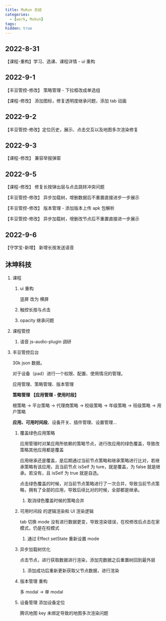 ```yaml
---
title: MuKun 总结
categories:
  - [work, Mukun]
tags:
hidden: true
---
```


## 2022-8-31

【课程-重构】学习、选课、课程详情 - ui 重构

## 2022-9-1

【丰豆管控-修改】 策略管理 - 下拉框改成单选组

【课程-修改】 添加图标，修复透明度继承问题，添加 tab 动画

## 2022-9-2

【丰豆管控-修改】定位历史，展示、点击交互以及地图多次渲染修复

## 2022-9-3

【课程-修改】 兼容举报弹窗

## 2022-9-5

【课程-修改】 修复长按弹出层与点击跳转冲突问题

【丰豆管控-修改】 异步加载树，增删数据后不重置直接进步一步展示

【丰豆管控-修改】 版本管理 - 添加版本上传 apk 包解析

【丰豆管控-修改】 异步加载树，增删改节点后不重置直接进一步展示

## 2022-9-6

【守学宝-新增】 新增长按发送语音

## 沐坤科技

1. 课程

   1. ui 重构

      竖屏 改为 横屏

   2. 触控长按与点击

   3. opacity 继承问题

2. 课程管控

   1. 语音 js-audio-plugin 调研

3. 丰豆管控后台

   30k json 数据。

   对于设备（pad）进行一个权限、配置、使用情况的管理。

   应用管理、策略管理、版本管理

   **策略管理 【应用管理 - 使用时段】**

   根策略 -> 平台策略 -> 代理商策略 -> 校级策略 -> 年级策略 -> 班级策略 -> 用户策略

   **应用、可用时间段**、设备开关、插件管理、设置管理...

   1. 覆盖绿色应用策略

      应用管理时对某应用所依赖的策略节点，进行改应用的绿色覆盖，导致改策略其他应用都是覆盖

      应用继承还是覆盖，是后期通过当前节点策略和继承策略进行比对，若继承策略有该应用，且当前节点 isSelf 为 ture，就是覆盖，为 false 就是继承。若没有，且 isSelf 为 true 就是自选。

      点击绿色覆盖的时候，对当前节点策略进行了一次合并，导致当前节点策略，拥有了全部的应用，导致后续比对的时候，全部都是继承。

      1. 取消绿色覆盖时候的策略合并

   2. 可用时间段 的逻辑渲染和 UI 渲染逻辑

      tab 切换 mode 没有进行数据更变，导致渲染错误，在校修改后点击在家模式，仍是在校模式

      1. 通过 Effect setState 重新设置 mode

   3. 异步加载树优化

      点击节点，进行获取数据进行渲染，添加完数据之后重置树回到最外层

      1. 添加成功后重新更新获取父节点数据，进行渲染

   4. 版本管理 重构

      多 modal -> 单 modal

   5. 设备管理 添加设备定位

      腾讯地图 key 未绑定导致的地图多次渲染问题
